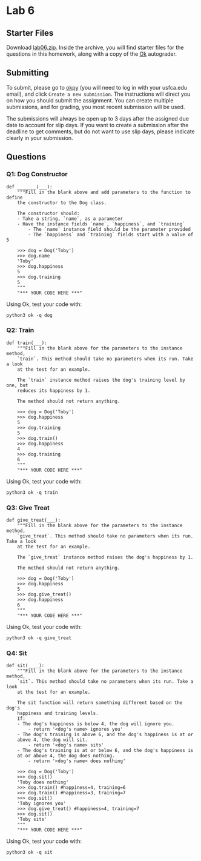 # Lab 6

## Starter Files
Download [lab06.zip](https://github.com/david-yan/CS110_starter_code/blob/master/lab06.zip?raw=true). Inside the archive,
you will find starter files for the questions in this homework, along with a copy of the [Ok](https://cs61a.org/lab/lab01/ok)
autograder.

## Submitting
To submit, please go to [okpy](https://okpy.org/usf/cs110/sp20/lab06/) (you will need to log in with your usfca.edu email),
and click `Create a new submission`. The instructions will direct you on how you should submit the assignment. You can create
multiple submissions, and for grading, you most recent submission will be used.

The submissions will always be open up to 3 days after the assigned due date to account for slip days. If you want to create
a submission after the deadline to get comments, but do not want to use slip days, please indicate clearly in your submission.

## Questions

### Q1: Dog Constructor
```
def _______(___):
    """Fill in the blank above and add parameters to the function to define
    the constructor to the Dog class.

    The constructor should:
    - Take a string, `name`, as a parameter
    - Have the instance fields `name`, `happiness`, and `training`
        - The `name` instance field should be the parameter provided
        - The `happiness` and `training` fields start with a value of 5

    >>> dog = Dog('Toby')
    >>> dog.name
    'Toby'
    >>> dog.happiness
    5
    >>> dog.training
    5
    """
    "*** YOUR CODE HERE ***"
```

Using Ok, test your code with:
```
python3 ok -q dog
```

### Q2: Train
```
def train(___):
    """Fill in the blank above for the parameters to the instance method,
    `train`. This method should take no parameters when its run. Take a look
    at the test for an example.

    The `train` instance method raises the dog's training level by one, but
    reduces its happiness by 1.

    The method should not return anything.

    >>> dog = Dog('Toby')
    >>> dog.happiness
    5
    >>> dog.training
    5
    >>> dog.train()
    >>> dog.happiness
    4
    >>> dog.training
    6
    """
    "*** YOUR CODE HERE ***"
```
Using Ok, test your code with:
```
python3 ok -q train
```

### Q3: Give Treat
```
def give_treat(___):
    """Fill in the blank above for the parameters to the instance method,
    `give_treat`. This method should take no parameters when its run. Take a look
    at the test for an example.

    The `give_treat` instance method raises the dog's happiness by 1.

    The method should not return anything.

    >>> dog = Dog('Toby')
    >>> dog.happiness
    5
    >>> dog.give_treat()
    >>> dog.happiness
    6
    """
    "*** YOUR CODE HERE ***"
```
Using Ok, test your code with:
```
python3 ok -q give_treat
```

### Q4: Sit
```
def sit(____):
    """Fill in the blank above for the parameters to the instance method,
    `sit`. This method should take no parameters when its run. Take a look
    at the test for an example.

    The sit function will return something different based on the dog's
    happiness and training levels.
    If:
    - The dog's happiness is below 4, the dog will ignore you.
        - return '<dog's name> ignores you'
    - The dog's training is above 6, and the dog's happiness is at or
    above 4, the dog will sit.
        - return '<dog's name> sits'
    - The dog's training is at or below 6, and the dog's happiness is
    at or above 4, the dog does nothing.
        - return '<dog's name> does nothing'

    >>> dog = Dog('Toby')
    >>> dog.sit()
    'Toby does nothing'
    >>> dog.train() #happiness=4, training=6
    >>> dog.train() #happiness=3, training=7
    >>> dog.sit()
    'Toby ignores you'
    >>> dog.give_treat() #happiness=4, training=7
    >>> dog.sit()
    'Toby sits'
    """
    "*** YOUR CODE HERE ***"
```
Using Ok, test your code with:
```
python3 ok -q sit
```

